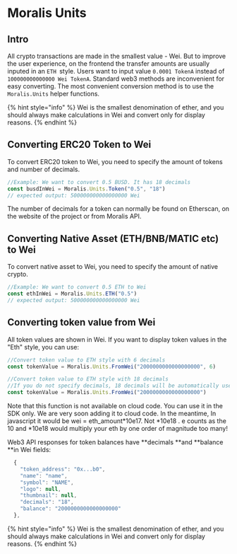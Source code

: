 # Moralis Units

## Intro 

All crypto transactions are made in the smallest value - Wei. But to improve the user experience, on the frontend the transfer amounts are usually inputed in an `ETH `style. Users want to input value `0.0001 TokenA` instead of `100000000000000 Wei TokenA`. Standard web3 methods are inconvenient for easy converting. The most convenient conversion method is to use the `Moralis.Units` helper functions.

{% hint style="info" %}
Wei is the smallest denomination of ether, and you should always make calculations in Wei and convert only for display reasons.
{% endhint %}

## Converting ERC20 Token to Wei

To convert ERC20 token to Wei, you need to specify the amount of tokens and number of decimals. 

```javascript
//Example: We want to convert 0.5 BUSD. It has 18 decimals
const busdInWei = Moralis.Units.Token("0.5", "18")
// expected output: 500000000000000000 Wei
```

The number of decimals for a token can normally be found on Etherscan, on the website of the project or from Moralis API.

## Converting Native Asset (ETH/BNB/MATIC etc) to Wei

To convert native asset to Wei, you need to specify the amount of native crypto.

```javascript
//Example: We want to convert 0.5 ETH to Wei
const ethInWei = Moralis.Units.ETH("0.5")
// expected output: 500000000000000000 Wei
```

## Converting token value from Wei

All token values are shown in Wei. If you want to display token values in the "Eth" style, you can use: 

```javascript
//Convert token value to ETH style with 6 decimals
const tokenValue = Moralis.Units.FromWei("2000000000000000000", 6)

//Convert token value to ETH style with 18 decimals
//If you do not specify decimals, 18 decimals will be automatically used
const tokenValue = Moralis.Units.FromWei("2000000000000000000")
```
Note that this function is not available on cloud code. You can use it in the SDK only. We are very soon adding it to cloud code.
In the meantime, In javascript it would be wei = eth_amount*10e17. Not *10e18 . e counts as the 10 and *10e18 would multiply your eth by one order of magnitude too many!

Web3 API responses for token balances have **decimals **and **balance **in Wei fields:

```javascript
  { 
    "token_address": "0x...b0",
    "name": "name",
    "symbol": "NAME",
    "logo": null,
    "thumbnail": null,
    "decimals": "18", 
    "balance": "2000000000000000000"
  },
```

{% hint style="info" %}
Wei is the smallest denomination of ether, and you should always make calculations in Wei and convert only for display reasons.
{% endhint %}
